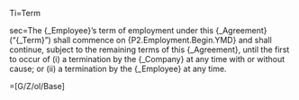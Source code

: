Ti=Term

sec=The {_Employee}’s term of employment under this {_Agreement} (“{_Term}”) shall commence on {P2.Employment.Begin.YMD} and shall continue, subject to the remaining terms of this {_Agreement}, until the first to occur of (i) a termination by the {_Company} at any time with or without cause; or (ii) a termination by the {_Employee} at any time.

=[G/Z/ol/Base]
